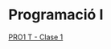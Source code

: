 # Programació I

[PRO1 T - Clase 1](Programacio%CC%81%20I%2023ef4c26da4848b893e1641cd2b47640/PRO1%20T%20-%20Clase%201%20f3bf2a471dc94257ab4cc6a0b4082c76.md)